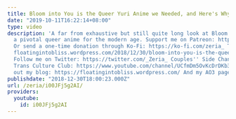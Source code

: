 ```yaml
---
title: Bloom into You is the Queer Yuri Anime we Needed, and Here's Why
date: "2019-10-11T16:22:14+08:00"
type: video
description: 'A far from exhaustive but still quite long look at Bloom into You as
  a pivotal queer anime for the modern age. Support me on Patreon: https://www.patreon.com/Zeria
  Or send a one-time donation through Ko-Fi: https://ko-fi.com/zeria_ Transcript:
  floatingintobliss.wordpress.com/2018/12/30/bloom-into-you-is-the-queer-yuri-anime-we-needed-and-heres-why/
  Follow me on Twitter: https://twitter.com/_Zeria_ Couples'' Side Channel: https://www.youtube.com/channel/UC9mvbU-HNjLzYqx8ZiHsdBw
  Trans Culture Club: https://www.youtube.com/channel/UCfmDm5OvKcDrDKb3F8sxVrw Check
  out my blog: https://floatingintobliss.wordpress.com/ And my AO3 page: https://archiveofourown.org/users/Zeria/works'
publishdate: "2018-12-30T18:00:23.000Z"
url: /zeria/i00JFj5g2AI/
providers:
  youtube:
    id: i00JFj5g2AI
---
```

